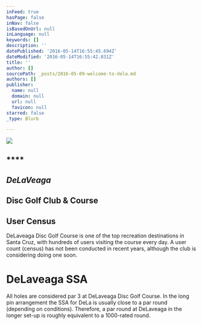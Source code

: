 ```yaml
---
inFeed: true
hasPage: false
inNav: false
isBasedOnUrl: null
inLanguage: null
keywords: []
description: ''
datePublished: '2016-05-14T16:55:45.694Z'
dateModified: '2016-05-14T16:55:42.031Z'
title: ''
author: []
sourcePath: _posts/2016-05-09-welcome-to-dela.md
authors: []
publisher:
  name: null
  domain: null
  url: null
  favicon: null
starred: false
_type: Blurb

---
```

![](https://the-grid-user-content.s3-us-west-2.amazonaws.com/ebd48340-58be-4485-b000-f506af4a678e.jpg)

## ****

## **_DeLaVeaga_**

## ****Disc Golf Club & Course****

## User Census

DeLaveaga Disc Golf Course is one of the top recreation destinations in Santa Cruz, with hundreds of users visiting the course every day. A user count (census) has not been conducted in recent years, although the club is considering doing one soon.

# DeLaveaga SSA

All holes are considered par 3 at DeLaveaga Disc Golf Course. In the long pin arrangement the SSA for DeLa is usually close to a par round (depending on conditions). Therefore, a par round at DeLaveaga in the longer set-up is roughly equivalent to a 1000-rated round.